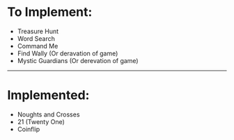To Implement:
=============
  - Treasure Hunt
  - Word Search
  - Command Me  
  - Find Wally (Or deravation of game)
  - Mystic Guardians (Or derevation of game)
  
_________________________________________
  
Implemented:
============
  - Noughts and Crosses
  - 21 (Twenty One)
  - Coinflip